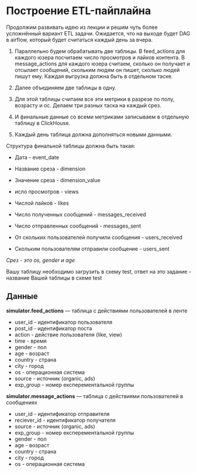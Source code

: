 # Построение ETL-пайплайна

Продолжим развивать идею из лекции и решим чуть более усложнённый вариант ETL задачи. Ожидается, что на выходе будет DAG в airflow, который будет считаться каждый день за вчера. 

1. Параллельно будем обрабатывать две таблицы. В feed_actions для каждого юзера посчитаем число просмотров и лайков контента. В message_actions для каждого юзера считаем, сколько он получает и отсылает сообщений, скольким людям он пишет, сколько людей пишут ему. Каждая выгрузка должна быть в отдельном таске.

2. Далее объединяем две таблицы в одну.

3. Для этой таблицы считаем все эти метрики в разрезе по полу, возрасту и ос. Делаем три разных таска на каждый срез.

4. И финальные данные со всеми метриками записываем в отдельную таблицу в ClickHouse.

5. Каждый день таблица должна дополняться новыми данными. 

Структура финальной таблицы должна быть такая:

- Дата - event_date

- Название среза - dimension

- Значение среза - dimension_value

- исло просмотров - views

- Числой лайков - likes

- Число полученных сообщений - messages_received

- Число отправленных сообщений - messages_sent

- От скольких пользователей получили сообщения - users_received

- Скольким пользователям отправили сообщение - users_sent

*Срез - это os, gender и age*

Вашу таблицу необходимо загрузить в схему test, ответ на это задание - название Вашей таблицы в схеме test


## Данные

**simulator.feed_actions** — таблица c действиями пользователей в ленте

- user_id - идентификатор пользователя
- post_id - идентификатор поста
- action - действие пользователя (like, view)
- time - время
- gender - пол
- age - возраст
- country - страна
- city - город
- os - операционная система
- source - источник (organic, ads)
- exp_group - номер експерементальной группы

**simulator.message_actions** — таблица c действиями пользователей в сообщениях

- user_id - идентификатор отправителя
- reciever_id - идентификатор получателя
- source - источник (organic, ads)
- exp_group - номер експерементальной группы
- gender - пол
- age - возраст
- country - страна
- city - город
- os - операционная система